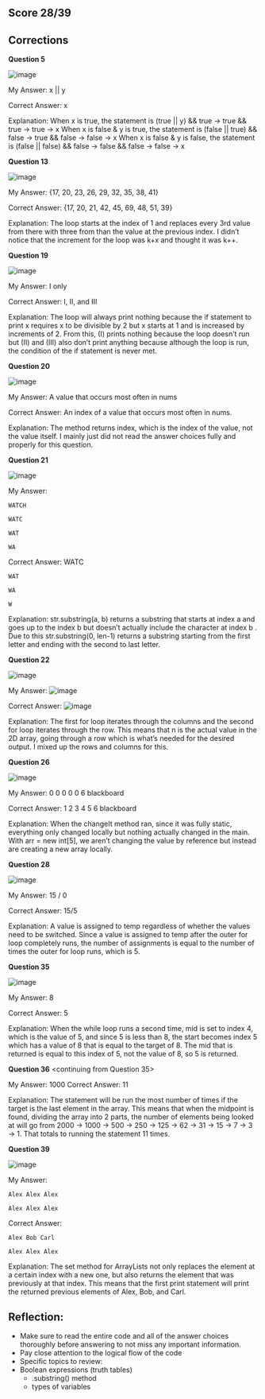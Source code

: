 ## Score 28/39

## Corrections
**Question 5**

![image](https://user-images.githubusercontent.com/70492417/165093595-728460d7-a32c-4121-bca3-aafa86a8616c.png)

My Answer: x || y

Correct Answer: x

Explanation: 
When x is true, the statement is 
(true || y) && true → true && true → true → x 
When x is false & y is true, the statement is
(false || true) && false → true && false → false → x 
When x is false & y is false, the statement is
(false || false) && false → false && false → false → x 

**Question 13**

![image](https://user-images.githubusercontent.com/70492417/165093766-de3e8e86-c8c9-4393-bd3e-57b649666040.png)

My Answer: {17, 20, 23, 26, 29, 32, 35, 38, 41}

Correct Answer: {17, 20, 21, 42, 45, 69, 48, 51, 39}

Explanation:
The loop starts at the index of 1 and replaces every 3rd value from there with three from than the value at the previous index. I didn’t notice that the increment for the loop was k+x and thought it was k++.

**Question 19**

![image](https://user-images.githubusercontent.com/70492417/165093861-76fa9131-3e0c-4eb9-b648-14130c4a170d.png)

My Answer: I only

Correct Answer: I, II, and III

Explanation:
The loop will always print nothing because the if statement to print x requires x to be divisible by 2 but x starts at 1 and is increased by increments of 2. From this, (I) prints nothing because the loop doesn’t run but (II) and (III) also don’t print anything because although the loop is run, the condition of the if statement is never met.

**Question 20**

![image](https://user-images.githubusercontent.com/70492417/165093922-c6eaf41a-6a70-4a33-90ac-e83be36fbf86.png)

My Answer: A value that occurs most often in nums

Correct Answer: An index of a value that occurs most often in nums.

Explanation:
The method returns index, which is the index of the value, not the value itself. I mainly just did not read the answer choices fully and properly for this question.

**Question 21**

![image](https://user-images.githubusercontent.com/70492417/165093960-7efc07ca-18f0-4327-8249-a095fbb599bf.png)

My Answer: 

	WATCH
  
	WATC
  
	WAT
  
	WA
  
Correct Answer:
	WATC
  
	WAT
  
	WA
  
	W

Explanation:
str.substring(a, b) returns a substring that starts at index a and goes up to the index b but doesn’t actually include the character at index b . Due to this str.substring(0, len-1) returns a substring starting from the first letter and ending with the second to last letter.

**Question 22**

![image](https://user-images.githubusercontent.com/70492417/165094115-beae8fe9-572f-4112-aa5f-a26e32631bd6.png)

My Answer: 
![image](https://user-images.githubusercontent.com/70492417/165094126-11a6d0c7-a309-4204-9e4a-cc70f0c70437.png)

Correct Answer:
![image](https://user-images.githubusercontent.com/70492417/165094144-6f38aa7c-3257-44a7-8c78-2950feb98d57.png)

Explanation:
The first for loop iterates through the columns and the second for loop iterates through the row. This means that n is the actual value in the 2D array, going through a row which is what’s needed for the desired output. I mixed up the rows and columns for this.

**Question 26**

![image](https://user-images.githubusercontent.com/70492417/165094201-29582d40-6dc8-4c46-a2ba-22ccf463514a.png)

My Answer: 0 0 0 0 0 6 blackboard

Correct Answer: 1 2 3 4 5 6 blackboard

Explanation: 
When the changeIt method ran, since it was fully static, everything only changed locally but nothing actually changed in the main. With arr = new int[5], we aren’t changing the value by reference but instead are creating a new array locally.

**Question 28**

![image](https://user-images.githubusercontent.com/70492417/165094334-046b8a60-b1a0-4585-8ba7-89f57e7a924a.png)

My Answer: 15 / 0

Correct Answer: 15/5

Explanation:
A value is assigned to temp regardless of whether the values need to be switched. Since a value is assigned to temp after the outer for loop completely runs, the number of assignments is equal to the number of times the outer for loop runs, which is 5.

**Question 35**

![image](https://user-images.githubusercontent.com/70492417/165094369-2e567ba1-bd9b-4a33-992c-cb346757ff35.png)

My Answer: 8

Correct Answer: 5

Explanation:
When the while loop runs a second time, mid is set to index 4, which is the value of 5, and since 5 is less than 8, the start becomes index 5 which has a value of 8 that is equal to the target of 8. The mid that is returned is equal to this index of 5, not the value of 8, so 5 is returned.

**Question 36**
<continuing from Question 35>

My Answer: 1000
Correct Answer: 11

Explanation:
The statement will be run the most number of times if the target is the last element in the array. This means that when the midpoint is found, dividing the array into 2 parts, the number of elements being looked at will go from 2000 → 1000 → 500 → 250 → 125 → 62 → 31 → 15 → 7 → 3 → 1. That totals to running the statement 11 times.

**Question 39**

![image](https://user-images.githubusercontent.com/70492417/165094406-86bc01be-5254-42a3-8220-bbf805c1293c.png)

My Answer:

	Alex Alex Alex
  
	Alex Alex Alex
  
Correct Answer:

	Alex Bob Carl
  
	Alex Alex Alex

Explanation:
The set method for ArrayLists not only replaces the element at a certain index with a new one, but also returns the element that was previously at that index. This means that the first print statement will print the returned previous elements of Alex, Bob, and Carl.

## Reflection:
- Make sure to read the entire code and all of the answer choices thoroughly before answering to not miss any important information.
- Pay close attention to the logical flow of the code
- Specific topics to review:
- Boolean expressions (truth tables)
     - .substring() method
     - types of variables
